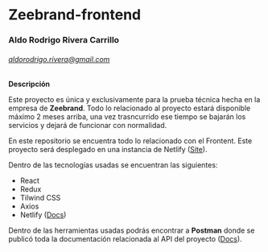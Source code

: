 # Zeebrand-frontend

### Aldo Rodrigo Rivera Carrillo
###### aldorodrigo.rivera@gmail.com

**Descripción**

Este proyecto es única y exclusivamente para la prueba técnica hecha en la empresa de **Zeebrand**. Todo lo relacionado al proyecto estará disponible máximo 2 meses arriba, una vez trasncurrido ese tiempo se bajarán los servicios y dejará de funcionar con normalidad.

En este repositorio se encuentra todo lo relacionado con el Frontent. Este proyecto será desplegado en una instancia de Netlify ([Site](google.com)).

Dentro de las tecnologías usadas se encuentran las siguientes:

- React
- Redux
- Tilwind CSS
- Axios
- Netlify ([Docs](https://zebrand.netlify.app/))

Dentro de las herramientas usadas podrás encontrar a **Postman** donde se publicó toda la documentación relacionada al API del proyecto ([Docs](https://documenter.getpostman.com/view/2644356/Tzz4SKfR "Docs")).

